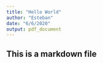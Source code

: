 ```yaml
---
title: "Hello World"
author: "Esteban"
date: "6/6/2020"
output: pdf_document
---
```


## This is a markdown file
